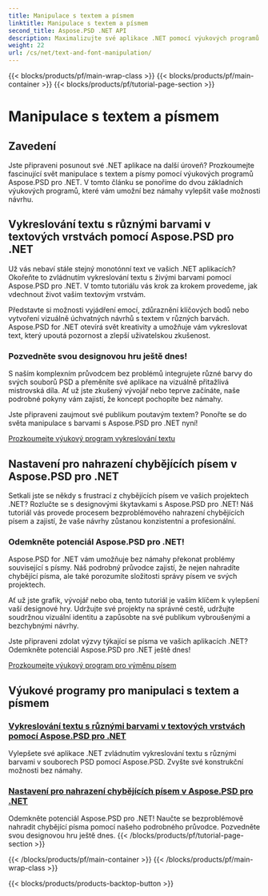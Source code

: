 ```yaml
---
title: Manipulace s textem a písmem
linktitle: Manipulace s textem a písmem
second_title: Aspose.PSD .NET API
description: Maximalizujte své aplikace .NET pomocí výukových programů Aspose.PSD pro .NET! Naučte se vykreslovat text v živých barvách a bez problémů nahraďte chybějící písma.
weight: 22
url: /cs/net/text-and-font-manipulation/
---
```


{{< blocks/products/pf/main-wrap-class >}}
{{< blocks/products/pf/main-container >}}
{{< blocks/products/pf/tutorial-page-section >}}

# Manipulace s textem a písmem


## Zavedení

Jste připraveni posunout své .NET aplikace na další úroveň? Prozkoumejte fascinující svět manipulace s textem a písmy pomocí výukových programů Aspose.PSD pro .NET. V tomto článku se ponoříme do dvou základních výukových programů, které vám umožní bez námahy vylepšit vaše možnosti návrhu.

## Vykreslování textu s různými barvami v textových vrstvách pomocí Aspose.PSD pro .NET

Už vás nebaví stále stejný monotónní text ve vašich .NET aplikacích? Okořeňte to zvládnutím vykreslování textu s živými barvami pomocí Aspose.PSD pro .NET. V tomto tutoriálu vás krok za krokem provedeme, jak vdechnout život vašim textovým vrstvám.

Představte si možnosti vyjádření emocí, zdůraznění klíčových bodů nebo vytvoření vizuálně úchvatných návrhů s textem v různých barvách. Aspose.PSD for .NET otevírá svět kreativity a umožňuje vám vykreslovat text, který upoutá pozornost a zlepší uživatelskou zkušenost.

### Pozvedněte svou designovou hru ještě dnes!

S naším komplexním průvodcem bez problémů integrujete různé barvy do svých souborů PSD a přeměníte své aplikace na vizuálně přitažlivá mistrovská díla. Ať už jste zkušený vývojář nebo teprve začínáte, naše podrobné pokyny vám zajistí, že koncept pochopíte bez námahy.

Jste připraveni zaujmout své publikum poutavým textem? Ponořte se do světa manipulace s barvami s Aspose.PSD pro .NET nyní!

[Prozkoumejte výukový program vykreslování textu](./render-text-different-colors/)

## Nastavení pro nahrazení chybějících písem v Aspose.PSD pro .NET

Setkali jste se někdy s frustrací z chybějících písem ve vašich projektech .NET? Rozlučte se s designovými škytavkami s Aspose.PSD pro .NET! Náš tutoriál vás provede procesem bezproblémového nahrazení chybějících písem a zajistí, že vaše návrhy zůstanou konzistentní a profesionální.

### Odemkněte potenciál Aspose.PSD pro .NET!

Aspose.PSD for .NET vám umožňuje bez námahy překonat problémy související s písmy. Náš podrobný průvodce zajistí, že nejen nahradíte chybějící písma, ale také porozumíte složitosti správy písem ve svých projektech.

Ať už jste grafik, vývojář nebo oba, tento tutoriál je vaším klíčem k vylepšení vaší designové hry. Udržujte své projekty na správné cestě, udržujte soudržnou vizuální identitu a zapůsobte na své publikum vybroušenými a bezchybnými návrhy.

Jste připraveni zdolat výzvy týkající se písma ve vašich aplikacích .NET? Odemkněte potenciál Aspose.PSD pro .NET ještě dnes!

[Prozkoumejte výukový program pro výměnu písem](./replace-missing-fonts/)

## Výukové programy pro manipulaci s textem a písmem
### [Vykreslování textu s různými barvami v textových vrstvách pomocí Aspose.PSD pro .NET](./render-text-different-colors/)
Vylepšete své aplikace .NET zvládnutím vykreslování textu s různými barvami v souborech PSD pomocí Aspose.PSD. Zvyšte své konstrukční možnosti bez námahy.
### [Nastavení pro nahrazení chybějících písem v Aspose.PSD pro .NET](./replace-missing-fonts/)
Odemkněte potenciál Aspose.PSD pro .NET! Naučte se bezproblémově nahradit chybějící písma pomocí našeho podrobného průvodce. Pozvedněte svou designovou hru ještě dnes.
{{< /blocks/products/pf/tutorial-page-section >}}

{{< /blocks/products/pf/main-container >}}
{{< /blocks/products/pf/main-wrap-class >}}

{{< blocks/products/products-backtop-button >}}
